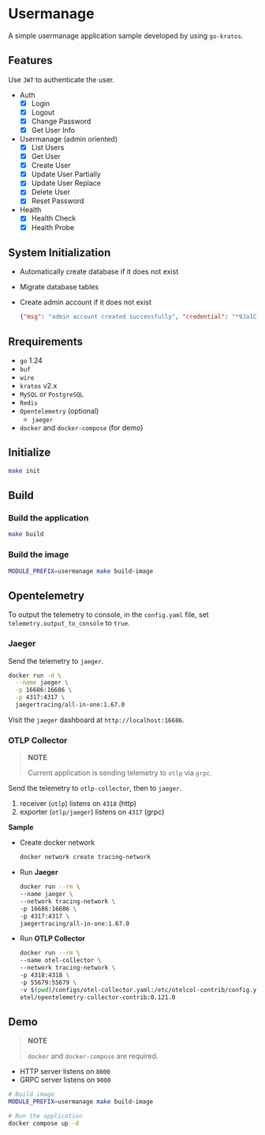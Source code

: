 # Usermanage

A simple usermanage application sample developed by using `go-kratos`.

## Features

Use `JWT` to authenticate the user.

- Auth
    - [x] Login
    - [x] Logout
    - [x] Change Password
    - [x] Get User Info
- Usermanage (admin oriented)
    - [x] List Users
    - [x] Get User
    - [x] Create User
    - [x] Update User Partially
    - [x] Update User Replace
    - [x] Delete User
    - [x] Reset Password
- Health
    - [x] Health Check
    - [x] Health Probe

## System Initialization

- Automatically create database if it does not exist
- Migrate database tables
- Create admin account if it does not exist

    ```json
    {"msg": "admin account created successfully", "credential": "*9Ja1CwDQNxiU5NZ"}
    ```

## Rrequirements

- `go` 1.24
- `buf`
- `wire`
- `kratos` v2.x
- `MySQL` or `PostgreSQL`
- `Redis`
- `Opentelemetry` (optional)
    - `jaeger`
- `docker` and `docker-compose` (for demo)

## Initialize

```bash
make init
```

## Build

### Build the application

```bash
make build
```

### Build the image

```bash
MODULE_PREFIX=usermanage make build-image
```

## Opentelemetry

To output the telemetry to console, in the `config.yaml` file, set `telemetry.output_to_console` to `true`.

### Jaeger

Send the telemetry to `jaeger`.

```bash
docker run -d \
  --name jaeger \
  -p 16686:16686 \
  -p 4317:4317 \
  jaegertracing/all-in-one:1.67.0
```

Visit the `jaeger` dashboard at `http://localhost:16686`.

### OTLP Collector

> **NOTE**
>
> Current application is sending telemetry to `otlp` via `grpc`.

Send the telemetry to `otlp-collector`, then to `jaeger`.

1. receiver (`otlp`) listens on `4318` (http)
2. exporter (`otlp/jaeger`) listens on `4317` (grpc)

**Sample**

- Create docker network

    ```bash
    docker network create tracing-network
    ```

- Run **Jaeger**

    ```bash
    docker run --rm \
    --name jaeger \
    --network tracing-network \
    -p 16686:16686 \
    -p 4317:4317 \
    jaegertracing/all-in-one:1.67.0
    ```

- Run **OTLP Collector**

    ```bash
    docker run --rm \
    --name otel-collector \
    --network tracing-network \
    -p 4318:4318 \
    -p 55679:55679 \
    -v $(pwd)/configs/otel-collector.yaml:/etc/otelcol-contrib/config.yaml \
    otel/opentelemetry-collector-contrib:0.121.0
    ```

## Demo

> **NOTE**
>
> `docker` and `docker-compose` are required.

- HTTP server listens on `8000`
- GRPC server listens on `9000`

```bash
# Build image
MODULE_PREFIX=usermanage make build-image

# Run the application
docker compose up -d
```
